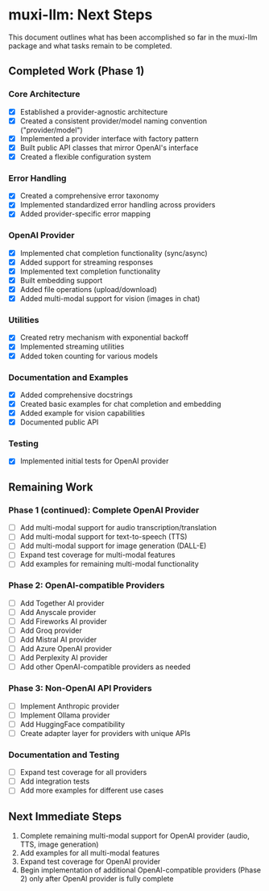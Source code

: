 # muxi-llm: Next Steps

This document outlines what has been accomplished so far in the muxi-llm package and what tasks remain to be completed.

## Completed Work (Phase 1)

### Core Architecture
- [x] Established a provider-agnostic architecture
- [x] Created a consistent provider/model naming convention ("provider/model")
- [x] Implemented a provider interface with factory pattern
- [x] Built public API classes that mirror OpenAI's interface
- [x] Created a flexible configuration system

### Error Handling
- [x] Created a comprehensive error taxonomy
- [x] Implemented standardized error handling across providers
- [x] Added provider-specific error mapping

### OpenAI Provider
- [x] Implemented chat completion functionality (sync/async)
- [x] Added support for streaming responses
- [x] Implemented text completion functionality
- [x] Built embedding support
- [x] Added file operations (upload/download)
- [x] Added multi-modal support for vision (images in chat)

### Utilities
- [x] Created retry mechanism with exponential backoff
- [x] Implemented streaming utilities
- [x] Added token counting for various models

### Documentation and Examples
- [x] Added comprehensive docstrings
- [x] Created basic examples for chat completion and embedding
- [x] Added example for vision capabilities
- [x] Documented public API

### Testing
- [x] Implemented initial tests for OpenAI provider

## Remaining Work

### Phase 1 (continued): Complete OpenAI Provider
- [ ] Add multi-modal support for audio transcription/translation
- [ ] Add multi-modal support for text-to-speech (TTS)
- [ ] Add multi-modal support for image generation (DALL-E)
- [ ] Expand test coverage for multi-modal features
- [ ] Add examples for remaining multi-modal functionality

### Phase 2: OpenAI-compatible Providers
- [ ] Add Together AI provider
- [ ] Add Anyscale provider
- [ ] Add Fireworks AI provider
- [ ] Add Groq provider
- [ ] Add Mistral AI provider
- [ ] Add Azure OpenAI provider
- [ ] Add Perplexity AI provider
- [ ] Add other OpenAI-compatible providers as needed

### Phase 3: Non-OpenAI API Providers
- [ ] Implement Anthropic provider
- [ ] Implement Ollama provider
- [ ] Add HuggingFace compatibility
- [ ] Create adapter layer for providers with unique APIs

### Documentation and Testing
- [ ] Expand test coverage for all providers
- [ ] Add integration tests
- [ ] Add more examples for different use cases

## Next Immediate Steps

1. Complete remaining multi-modal support for OpenAI provider (audio, TTS, image generation)
2. Add examples for all multi-modal features
3. Expand test coverage for OpenAI provider
4. Begin implementation of additional OpenAI-compatible providers (Phase 2) only after OpenAI provider is fully complete
